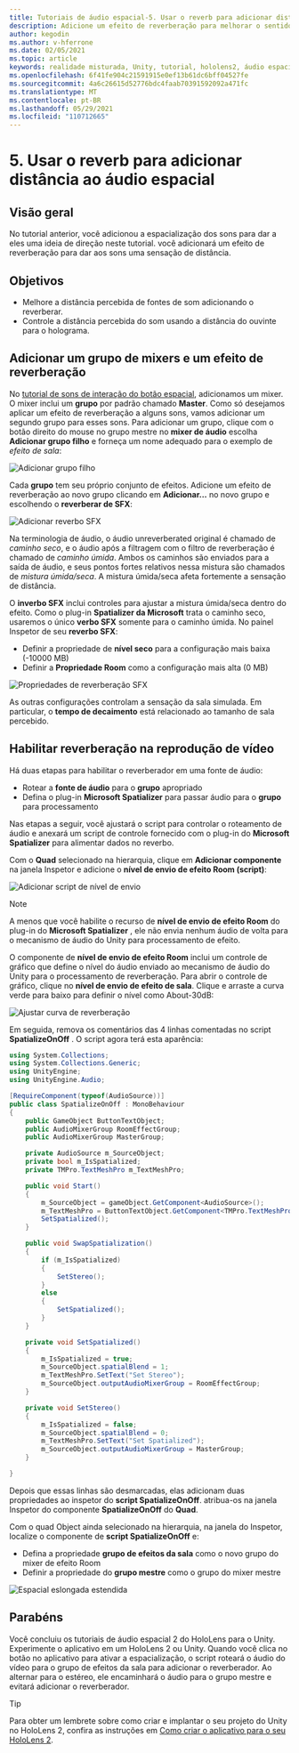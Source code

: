 ```yaml
---
title: Tutoriais de áudio espacial-5. Usar o reverb para adicionar distância ao áudio espacial
description: Adicione um efeito de reverberação para melhorar o sentido de variação de distância para áudio espacial.
author: kegodin
ms.author: v-hferrone
ms.date: 02/05/2021
ms.topic: article
keywords: realidade misturada, Unity, tutorial, hololens2, áudio espacial, MRTK, kit de ferramentas de realidade mista, UWP, Windows 10, HRTF, função de transferência relacionada ao cabeçalho, reverberação, Microsoft Spatializer, mixer de áudio, reverbo SFX
ms.openlocfilehash: 6f41fe904c21591915e0ef13b61dc6bff04527fe
ms.sourcegitcommit: 4a6c26615d52776bdc4faab70391592092a471fc
ms.translationtype: MT
ms.contentlocale: pt-BR
ms.lasthandoff: 05/29/2021
ms.locfileid: "110712665"
---
```

# <a name="5-using-reverb-to-add-distance-to-spatial-audio"></a>5. Usar o reverb para adicionar distância ao áudio espacial

## <a name="overview"></a>Visão geral

No tutorial anterior, você adicionou a espacialização dos sons para dar a eles uma ideia de direção neste tutorial. você adicionará um efeito de reverberação para dar aos sons uma sensação de distância.

## <a name="objectives"></a>Objetivos

* Melhore a distância percebida de fontes de som adicionando o reverberar.
* Controle a distância percebida do som usando a distância do ouvinte para o holograma.

## <a name="add-a-mixer-group-and-a-reverb-effect"></a>Adicionar um grupo de mixers e um efeito de reverberação

No [tutorial de sons de interação do botão espacial](unity-spatial-audio-ch2.md), adicionamos um mixer. O mixer inclui um **grupo** por padrão chamado **Master**. Como só desejamos aplicar um efeito de reverberação a alguns sons, vamos adicionar um segundo grupo para esses sons. Para adicionar um grupo, clique com o botão direito do mouse no grupo mestre no **mixer de áudio** escolha **Adicionar grupo filho** e forneça um nome adequado para o exemplo de _efeito de sala_:

![Adicionar grupo filho](images/spatial-audio/spatial-audio-05-section1-step1-1.PNG)

Cada **grupo** tem seu próprio conjunto de efeitos. Adicione um efeito de reverberação ao novo grupo clicando em **Adicionar...** no novo grupo e escolhendo o **reverberar de SFX**:

![Adicionar reverbo SFX](images/spatial-audio/spatial-audio-05-section1-step1-2.PNG)

Na terminologia de áudio, o áudio unreverberated original é chamado de _caminho seco_, e o áudio após a filtragem com o filtro de reverberação é chamado de _caminho úmida_. Ambos os caminhos são enviados para a saída de áudio, e seus pontos fortes relativos nessa mistura são chamados de _mistura úmida/seca_. A mistura úmida/seca afeta fortemente a sensação de distância.

O **inverbo SFX** inclui controles para ajustar a mistura úmida/seca dentro do efeito. Como o plug-in **Spatializer da Microsoft** trata o caminho seco, usaremos o único **verbo SFX** somente para o caminho úmida. No painel Inspetor de seu **reverbo SFX**:

* Definir a propriedade de **nível seco** para a configuração mais baixa (-10000 MB)
* Definir a **Propriedade Room** como a configuração mais alta (0 MB)

![Propriedades de reverberação SFX](images/spatial-audio/spatial-audio-05-section1-step1-3.PNG)

As outras configurações controlam a sensação da sala simulada. Em particular, o **tempo de decaimento** está relacionado ao tamanho de sala percebido.

## <a name="enable-reverb-on-the-video-playback"></a>Habilitar reverberação na reprodução de vídeo

Há duas etapas para habilitar o reverberador em uma fonte de áudio:

* Rotear a **fonte de áudio** para o **grupo** apropriado
* Defina o plug-in **Microsoft Spatializer** para passar áudio para o **grupo** para processamento

Nas etapas a seguir, você ajustará o script para controlar o roteamento de áudio e anexará um script de controle fornecido com o plug-in do **Microsoft Spatializer** para alimentar dados no reverbo.

Com o **Quad** selecionado na hierarquia, clique em **Adicionar componente** na janela Inspetor e adicione o **nível de envio de efeito Room (script)**:

![Adicionar script de nível de envio](images/spatial-audio/spatial-audio-05-section2-step1-1.PNG)

> [!NOTE]
> A menos que você habilite o recurso de **nível de envio de efeito Room** do plug-in do **Microsoft Spatializer** , ele não envia nenhum áudio de volta para o mecanismo de áudio do Unity para processamento de efeito.

O componente de **nível de envio de efeito Room** inclui um controle de gráfico que define o nível do áudio enviado ao mecanismo de áudio do Unity para o processamento de reverberação. Para abrir o controle de gráfico, clique no **nível de envio de efeito de sala**.  Clique e arraste a curva verde para baixo para definir o nível como About-30dB:

![Ajustar curva de reverberação](images/spatial-audio/spatial-audio-05-section2-step1-2.PNG)

Em seguida, remova os comentários das 4 linhas comentadas no script **SpatializeOnOff** . O script agora terá esta aparência:

```c#
using System.Collections;
using System.Collections.Generic;
using UnityEngine;
using UnityEngine.Audio;

[RequireComponent(typeof(AudioSource))]
public class SpatializeOnOff : MonoBehaviour
{
    public GameObject ButtonTextObject;
    public AudioMixerGroup RoomEffectGroup;
    public AudioMixerGroup MasterGroup;

    private AudioSource m_SourceObject;
    private bool m_IsSpatialized;
    private TMPro.TextMeshPro m_TextMeshPro;

    public void Start()
    {
        m_SourceObject = gameObject.GetComponent<AudioSource>();
        m_TextMeshPro = ButtonTextObject.GetComponent<TMPro.TextMeshPro>();
        SetSpatialized();
    }

    public void SwapSpatialization()
    {
        if (m_IsSpatialized)
        {
            SetStereo();
        }
        else
        {
            SetSpatialized();
        }
    }

    private void SetSpatialized()
    {
        m_IsSpatialized = true;
        m_SourceObject.spatialBlend = 1;
        m_TextMeshPro.SetText("Set Stereo");
        m_SourceObject.outputAudioMixerGroup = RoomEffectGroup;
    }

    private void SetStereo()
    {
        m_IsSpatialized = false;
        m_SourceObject.spatialBlend = 0;
        m_TextMeshPro.SetText("Set Spatialized");
        m_SourceObject.outputAudioMixerGroup = MasterGroup;
    }

}
```

Depois que essas linhas são desmarcadas, elas adicionam duas propriedades ao inspetor do **script SpatializeOnOff**. atribua-os na janela Inspetor do componente **SpatializeOnOff** do **Quad**.

Com o quad Object ainda selecionado na hierarquia, na janela do Inspetor, localize o componente de **script SpatializeOnOff** e:

* Defina a propriedade **grupo de efeitos da sala** como o novo grupo do mixer de efeito Room
* Definir a propriedade do **grupo mestre** como o grupo do mixer mestre

![Espacial eslongada estendida](images/spatial-audio/spatial-audio-05-section2-step1-3.PNG)

## <a name="congratulations"></a>Parabéns

Você concluiu os tutoriais de áudio espacial 2 do HoloLens para o Unity. Experimente o aplicativo em um HoloLens 2 ou Unity. Quando você clica no botão no aplicativo para ativar a espacialização, o script roteará o áudio do vídeo para o grupo de efeitos da sala para adicionar o reverberador. Ao alternar para o estéreo, ele encaminhará o áudio para o grupo mestre e evitará adicionar o reverberador.

> [!TIP]
> Para obter um lembrete sobre como criar e implantar o seu projeto do Unity no HoloLens 2, confira as instruções em [Como criar o aplicativo para o seu HoloLens 2](mr-learning-base-02.md#building-your-application-to-your-hololens-2).
